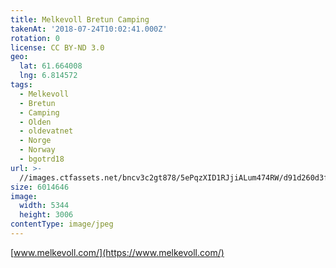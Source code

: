 ```yaml
---
title: Melkevoll Bretun Camping
takenAt: '2018-07-24T10:02:41.000Z'
rotation: 0
license: CC BY-ND 3.0
geo:
  lat: 61.664008
  lng: 6.814572
tags:
  - Melkevoll
  - Bretun
  - Camping
  - Olden
  - oldevatnet
  - Norge
  - Norway
  - bgotrd18
url: >-
  //images.ctfassets.net/bncv3c2gt878/5ePqzXID1RJjiALum474RW/d91d260d3f04c7c348dc00a587ae0bc0/melkevoll-bretun-camping_42955718565_o
size: 6014646
image:
  width: 5344
  height: 3006
contentType: image/jpeg
---
```


[www.melkevoll.com/](https://www.melkevoll.com/)
